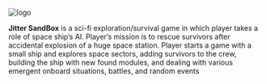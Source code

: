 ![logo](https://github.com/Syopic/JitterSandbox/blob/master/art/promo/wikiLogo.png?raw=true)

**Jitter SandBox** is a sci-fi exploration/survival game in which player takes a role of space ship’s AI. Player’s mission is to rescue survivors after accidental explosion of a huge space station. Player starts a game with a small ship and explores space sectors, adding survivors to the crew, building the ship with new found modules, and dealing with various emergent onboard situations, battles, and random events
